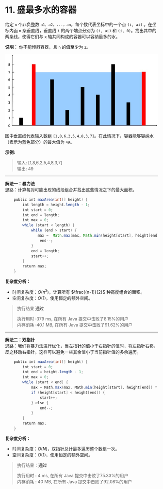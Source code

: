 
# 11. 盛最多水的容器

给定 `n` 个非负整数 `a1，a2，...，an`，每个数代表坐标中的一个点 `(i, ai)` 。在坐标内画 `n` 条垂直线，垂直线 `i` 的两个端点分别为 `(i, ai)` 和 `(i, 0)`。找出其中的两条线，使得它们与 `x` 轴共同构成的容器可以容纳最多的水。

**说明：** 你不能倾斜容器，且 `n` 的值至少为 `2`。

![11](question_11.jpg)

图中垂直线代表输入数组 `[1,8,6,2,5,4,8,3,7]`。在此情况下，容器能够容纳水（表示为蓝色部分）的最大值为 `49`。

**示例:**

>输入: [1,8,6,2,5,4,8,3,7]  
>输出: 49

---
**解法一：暴力法**  
思路：计算每对可能出现的线段组合并找出这些情况之下的最大面积。

```Java
    public int maxArea(int[] height) {
        int length = height.length - 1;
        int start = 0;
        int end = length;
        int max = 0;
        while (start < length) {
            while (end > start) {
               max =  Math.max(max, Math.min(height[start], height[end]) * (end - start));
                end--;
            }
            end = length;
            start++;
        }
        return max;
    }
```

**复杂度分析：**

* 时间复杂度：$O(n^2)$，计算所有 $\frac{(n-1)}{2}$ 种高度组合的面积。
* 空间复杂度：$O(1)$，使用恒定的额外空间。

>执行结果 **通过**  
>
>执行用时 :379 ms, 在所有 Java 提交中击败了8.15%的用户  
>内存消耗 :40.1 MB, 在所有 Java 提交中击败了91.62%的用户

---

**解法二：双指针**  
思路：我们将暴力法进行优化，当左指针的值小于右指针的值时，将左指针右移，反之移动右指针。这样可以避免一些其余值小于当前指针值的多余遍历。

```Java
    public int maxArea(int[] height) {
        int start = 0;
        int end = height.length - 1;
        int max = 0;
        while (start < end) {
            max = Math.max(max, Math.min(height[start], height[end]) * (end - start));
            if (height[start] < height[end]) {
                start++;
            } else {
                end--;
            }
        }
        return max;
    }
```

**复杂度分析：**

* 时间复杂度：$O(N)$，双指针总计最多遍历整个数组一次。
* 空间复杂度：$O(1)$，使用恒定的额外空间。

>执行结果：**通过**  
>
>执行用时 : 4 ms, 在所有 Java 提交中击败了75.33%的用户  
>内存消耗 : 40 MB, 在所有 Java 提交中击败了92.08%的用户
